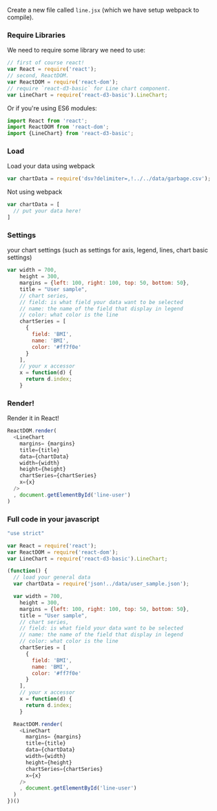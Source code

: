 Create a new file called `line.jsx` (which we have setup webpack to compile).


### Require Libraries

We need to require some library we need to use:

```js
// first of course react!
var React = require('react');
// second, ReactDOM.
var ReactDOM = require('react-dom');
// require `react-d3-basic` for Line chart component.
var LineChart = require('react-d3-basic').LineChart;
```

Or if you're using ES6 modules:

```js
import React from 'react';
import ReactDOM from 'react-dom';
import {LineChart} from 'react-d3-basic';
```

### Load

Load your data using webpack

```js
var chartData = require('dsv?delimiter=,!../../data/garbage.csv');
```

Not using webpack

```js
var chartData = [
  // put your data here!
]
```

### Settings

your chart settings (such as settings for axis, legend, lines, chart basic settings)

```js
var width = 700,
    height = 300,
    margins = {left: 100, right: 100, top: 50, bottom: 50},
    title = "User sample",
    // chart series,
    // field: is what field your data want to be selected
    // name: the name of the field that display in legend
    // color: what color is the line
    chartSeries = [
      {
        field: 'BMI',
        name: 'BMI',
        color: '#ff7f0e'
      }
    ],
    // your x accessor
    x = function(d) {
      return d.index;
    }
```

### Render!

Render it in React!

```js
ReactDOM.render(
  <LineChart
    margins= {margins}
    title={title}
    data={chartData}
    width={width}
    height={height}
    chartSeries={chartSeries}
    x={x}
  />
  , document.getElementById('line-user')
)
```

### Full code in your javascript

```js
"use strict"

var React = require('react');
var ReactDOM = require('react-dom');
var LineChart = require('react-d3-basic').LineChart;

(function() {
  // load your general data
  var chartData = require('json!../data/user_sample.json');

  var width = 700,
    height = 300,
    margins = {left: 100, right: 100, top: 50, bottom: 50},
    title = "User sample",
    // chart series,
    // field: is what field your data want to be selected
    // name: the name of the field that display in legend
    // color: what color is the line
    chartSeries = [
      {
        field: 'BMI',
        name: 'BMI',
        color: '#ff7f0e'
      }
    ],
    // your x accessor
    x = function(d) {
      return d.index;
    }

  ReactDOM.render(
    <LineChart
      margins= {margins}
      title={title}
      data={chartData}
      width={width}
      height={height}
      chartSeries={chartSeries}
      x={x}
    />
    , document.getElementById('line-user')
  )
})()
```
